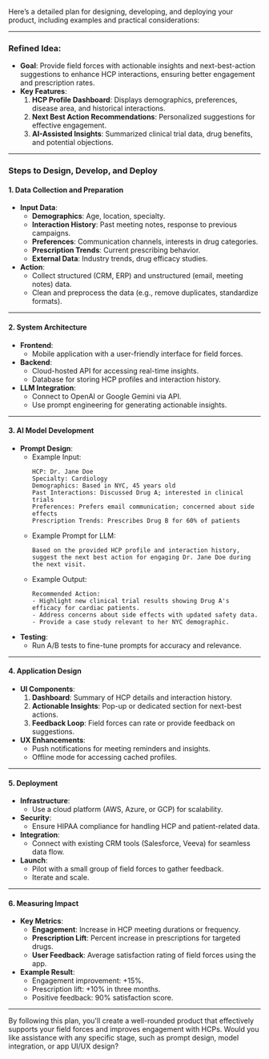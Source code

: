Here’s a detailed plan for designing, developing, and deploying your product, including examples and practical considerations:

---

### **Refined Idea**:
- **Goal**: Provide field forces with actionable insights and next-best-action suggestions to enhance HCP interactions, ensuring better engagement and prescription rates.
- **Key Features**:
  1. **HCP Profile Dashboard**: Displays demographics, preferences, disease area, and historical interactions.
  2. **Next Best Action Recommendations**: Personalized suggestions for effective engagement.
  3. **AI-Assisted Insights**: Summarized clinical trial data, drug benefits, and potential objections.

---

### **Steps to Design, Develop, and Deploy**

#### **1. Data Collection and Preparation**
   - **Input Data**:
     - **Demographics**: Age, location, specialty.
     - **Interaction History**: Past meeting notes, response to previous campaigns.
     - **Preferences**: Communication channels, interests in drug categories.
     - **Prescription Trends**: Current prescribing behavior.
     - **External Data**: Industry trends, drug efficacy studies.
   - **Action**:
     - Collect structured (CRM, ERP) and unstructured (email, meeting notes) data.
     - Clean and preprocess the data (e.g., remove duplicates, standardize formats).

---

#### **2. System Architecture**
   - **Frontend**:
     - Mobile application with a user-friendly interface for field forces.
   - **Backend**:
     - Cloud-hosted API for accessing real-time insights.
     - Database for storing HCP profiles and interaction history.
   - **LLM Integration**:
     - Connect to OpenAI or Google Gemini via API.
     - Use prompt engineering for generating actionable insights.

---

#### **3. AI Model Development**
   - **Prompt Design**:
     - Example Input: 
       ```
       HCP: Dr. Jane Doe
       Specialty: Cardiology
       Demographics: Based in NYC, 45 years old
       Past Interactions: Discussed Drug A; interested in clinical trials
       Preferences: Prefers email communication; concerned about side effects
       Prescription Trends: Prescribes Drug B for 60% of patients
       ```
     - Example Prompt for LLM:
       ```
       Based on the provided HCP profile and interaction history, suggest the next best action for engaging Dr. Jane Doe during the next visit.
       ```
     - Example Output:
       ```
       Recommended Action:
       - Highlight new clinical trial results showing Drug A's efficacy for cardiac patients.
       - Address concerns about side effects with updated safety data.
       - Provide a case study relevant to her NYC demographic.
       ```
   - **Testing**:
     - Run A/B tests to fine-tune prompts for accuracy and relevance.

---

#### **4. Application Design**
   - **UI Components**:
     1. **Dashboard**: Summary of HCP details and interaction history.
     2. **Actionable Insights**: Pop-up or dedicated section for next-best actions.
     3. **Feedback Loop**: Field forces can rate or provide feedback on suggestions.
   - **UX Enhancements**:
     - Push notifications for meeting reminders and insights.
     - Offline mode for accessing cached profiles.

---

#### **5. Deployment**
   - **Infrastructure**:
     - Use a cloud platform (AWS, Azure, or GCP) for scalability.
   - **Security**:
     - Ensure HIPAA compliance for handling HCP and patient-related data.
   - **Integration**:
     - Connect with existing CRM tools (Salesforce, Veeva) for seamless data flow.
   - **Launch**:
     - Pilot with a small group of field forces to gather feedback.
     - Iterate and scale.

---

#### **6. Measuring Impact**
   - **Key Metrics**:
     - **Engagement**: Increase in HCP meeting durations or frequency.
     - **Prescription Lift**: Percent increase in prescriptions for targeted drugs.
     - **User Feedback**: Average satisfaction rating of field forces using the app.
   - **Example Result**:
     - Engagement improvement: +15%.
     - Prescription lift: +10% in three months.
     - Positive feedback: 90% satisfaction score.

---

By following this plan, you'll create a well-rounded product that effectively supports your field forces and improves engagement with HCPs. Would you like assistance with any specific stage, such as prompt design, model integration, or app UI/UX design?
